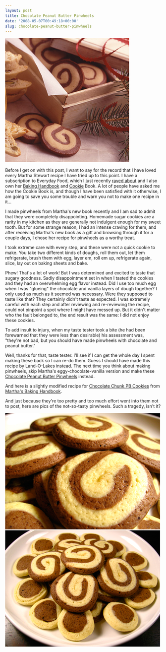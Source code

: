 ```yaml
---
layout: post
title: Chocolate Peanut Butter Pinwheels
date: '2008-05-07T00:49:18+00:00'
slug: chocolate-peanut-butter-pinwheels
---
```

<a href="http://www.landolakes.com/mealIdeas/ViewRecipe.cfm?RecipeID=11116"><img src='/images/uploads/2008/05/land_pinwheel.jpg' alt='Land O Lakes Pinwheels' /></a>

Before I get on with this post, I want to say for the record that I have loved every Martha Stewart recipe I have tried up to this point. I have a subscription to Everyday Food, which I just recently <a href="http://www.cpbgallery.com/2008/04/30/everyday-foods-chocolate-peanut-butter-pie/">raved about</a> and I also own her <a href="http://www.amazon.com/Martha-Stewarts-Baking-Handbook-Stewart/dp/0307236722/ref=pd_sim_b_img_5">Baking Handbook</a> and <a href="http://www.amazon.com/gp/product/0307394549/ref=s9newrf_c5_img1-2871_g1?pf_rd_m=ATVPDKIKX0DER&pf_rd_s=center-3&pf_rd_r=0KJE3TXDGNNWXQHJR8Z4&pf_rd_t=101&pf_rd_p=279438301&pf_rd_i=507846">Cookie</a> Book. A lot of people have asked me how the Cookie Book is, and though I have been satisfied with it otherwise, I am going to save you some trouble and warn you not to make one recipe in it...

I made pinwheels from Martha's new book recently and I am sad to admit that they were completely disappointing. Homemade sugar cookies are a rarity in my kitchen as they are generally not indulgent enough for my sweet tooth. But for some strange reason, I had an intense craving for them, and after receiving Martha's new book as a gift and browsing through it for a couple days, I chose her recipe for pinwheels as a worthy treat.

I took extreme care with every step, and these were not a quick cookie to make. You take two different kinds of doughs, roll them out, let them refrigerate, brush them with egg, layer em, roll em up, refrigerate again, slice, lay out on baking sheets and bake.

Phew! That's a lot of work! But I was determined and excited to taste that sugary goodness. Sadly disappointment set in when I tasted the cookies and they had an overwhelming egg flavor instead. Did I use too much egg when I was "glueing" the chocolate and vanilla layers of dough together? I only used as much as it seemed was necessary. Were they supposed to taste like that? They certainly didn't taste as expected. I was extremely careful with each step and after reviewing and re-reviewing the recipe, could not pinpoint a spot where I might have messed up. But it didn't matter who the fault belonged to, the end result was the same: I did not enjoy these cookies.

To add insult to injury, when my taste tester took a bite (he had been forewarned that they were less than desirable) his assessment was, "they're not bad, but you should have made pinwheels with chocolate and peanut butter."

<!--more-->

Well, thanks for that, taste tester. I'll see if I can get the whole day I spent making these back so I can re-do them. Guess I should have made this recipe by Land-O-Lakes instead. The next time you think about making pinwheels, skip Martha's eggy-chocolate-vanilla version and make these <a href="http://www.landolakes.com/mealIdeas/ViewRecipe.cfm?RecipeID=11116">Chocolate Peanut Butter Pinwheels</a> instead.

And here is a slightly modified recipe for <a href="http://www.cpbgallery.com/2008/02/13/happy-valentines-day/">Chocolate Chunk PB Cookies</a> from <a href="http://www.amazon.com/Martha-Stewarts-Baking-Handbook-Stewart/dp/0307236722/ref=pd_sim_b_img_5">Martha's Baking Handbook</a>.

And just because they're too pretty and too much effort went into them not to post, here are pics of the not-so-tasty pinwheels. Such a tragedy, isn't it?

<img src='/images/uploads/2008/05/pinwheels.jpg' alt='Martha Stewart Pinwheels' class="yellowborder" />

<img src='/images/uploads/2008/05/pinwheels_022.jpg' alt='Martha Stewart Pinwheels' class="yellowborder" />

